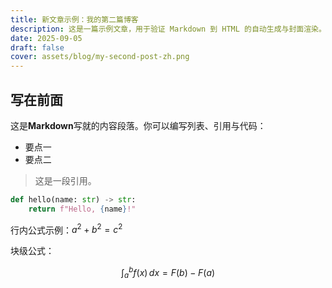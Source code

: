 ```yaml
---
title: 新文章示例：我的第二篇博客
description: 这是一篇示例文章，用于验证 Markdown 到 HTML 的自动生成与封面渲染。
date: 2025-09-05
draft: false
cover: assets/blog/my-second-post-zh.png
---
```


## 写在前面

这是**Markdown**写就的内容段落。你可以编写列表、引用与代码：

- 要点一
- 要点二

> 这是一段引用。

```python
def hello(name: str) -> str:
    return f"Hello, {name}!"
```

行内公式示例：$a^2 + b^2 = c^2$

块级公式：

$$
\int_a^b f(x)\,dx = F(b) - F(a)
$$
